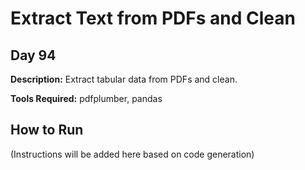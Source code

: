 # Extract Text from PDFs and Clean

## Day 94

**Description:** Extract tabular data from PDFs and clean.

**Tools Required:** pdfplumber, pandas

## How to Run

(Instructions will be added here based on code generation)
